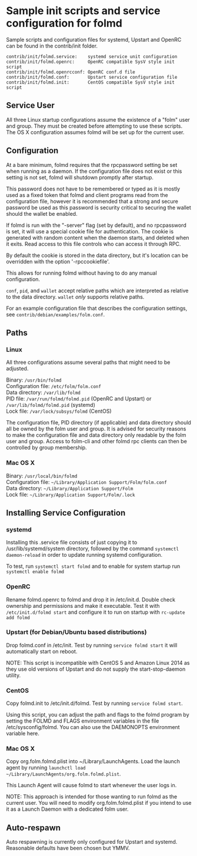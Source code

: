 Sample init scripts and service configuration for folmd
==========================================================

Sample scripts and configuration files for systemd, Upstart and OpenRC
can be found in the contrib/init folder.

    contrib/init/folmd.service:    systemd service unit configuration
    contrib/init/folmd.openrc:     OpenRC compatible SysV style init script
    contrib/init/folmd.openrcconf: OpenRC conf.d file
    contrib/init/folmd.conf:       Upstart service configuration file
    contrib/init/folmd.init:       CentOS compatible SysV style init script

Service User
---------------------------------

All three Linux startup configurations assume the existence of a "folm" user
and group.  They must be created before attempting to use these scripts.
The OS X configuration assumes folmd will be set up for the current user.

Configuration
---------------------------------

At a bare minimum, folmd requires that the rpcpassword setting be set
when running as a daemon.  If the configuration file does not exist or this
setting is not set, folmd will shutdown promptly after startup.

This password does not have to be remembered or typed as it is mostly used
as a fixed token that folmd and client programs read from the configuration
file, however it is recommended that a strong and secure password be used
as this password is security critical to securing the wallet should the
wallet be enabled.

If folmd is run with the "-server" flag (set by default), and no rpcpassword is set,
it will use a special cookie file for authentication. The cookie is generated with random
content when the daemon starts, and deleted when it exits. Read access to this file
controls who can access it through RPC.

By default the cookie is stored in the data directory, but it's location can be overridden
with the option '-rpccookiefile'.

This allows for running folmd without having to do any manual configuration.

`conf`, `pid`, and `wallet` accept relative paths which are interpreted as
relative to the data directory. `wallet` *only* supports relative paths.

For an example configuration file that describes the configuration settings,
see `contrib/debian/examples/folm.conf`.

Paths
---------------------------------

### Linux

All three configurations assume several paths that might need to be adjusted.

Binary:              `/usr/bin/folmd`  
Configuration file:  `/etc/folm/folm.conf`  
Data directory:      `/var/lib/folmd`  
PID file:            `/var/run/folmd/folmd.pid` (OpenRC and Upstart) or `/var/lib/folmd/folmd.pid` (systemd)  
Lock file:           `/var/lock/subsys/folmd` (CentOS)  

The configuration file, PID directory (if applicable) and data directory
should all be owned by the folm user and group.  It is advised for security
reasons to make the configuration file and data directory only readable by the
folm user and group.  Access to folm-cli and other folmd rpc clients
can then be controlled by group membership.

### Mac OS X

Binary:              `/usr/local/bin/folmd`  
Configuration file:  `~/Library/Application Support/Folm/folm.conf`  
Data directory:      `~/Library/Application Support/Folm`  
Lock file:           `~/Library/Application Support/Folm/.lock`  

Installing Service Configuration
-----------------------------------

### systemd

Installing this .service file consists of just copying it to
/usr/lib/systemd/system directory, followed by the command
`systemctl daemon-reload` in order to update running systemd configuration.

To test, run `systemctl start folmd` and to enable for system startup run
`systemctl enable folmd`

### OpenRC

Rename folmd.openrc to folmd and drop it in /etc/init.d.  Double
check ownership and permissions and make it executable.  Test it with
`/etc/init.d/folmd start` and configure it to run on startup with
`rc-update add folmd`

### Upstart (for Debian/Ubuntu based distributions)

Drop folmd.conf in /etc/init.  Test by running `service folmd start`
it will automatically start on reboot.

NOTE: This script is incompatible with CentOS 5 and Amazon Linux 2014 as they
use old versions of Upstart and do not supply the start-stop-daemon utility.

### CentOS

Copy folmd.init to /etc/init.d/folmd. Test by running `service folmd start`.

Using this script, you can adjust the path and flags to the folmd program by
setting the FOLMD and FLAGS environment variables in the file
/etc/sysconfig/folmd. You can also use the DAEMONOPTS environment variable here.

### Mac OS X

Copy org.folm.folmd.plist into ~/Library/LaunchAgents. Load the launch agent by
running `launchctl load ~/Library/LaunchAgents/org.folm.folmd.plist`.

This Launch Agent will cause folmd to start whenever the user logs in.

NOTE: This approach is intended for those wanting to run folmd as the current user.
You will need to modify org.folm.folmd.plist if you intend to use it as a
Launch Daemon with a dedicated folm user.

Auto-respawn
-----------------------------------

Auto respawning is currently only configured for Upstart and systemd.
Reasonable defaults have been chosen but YMMV.
